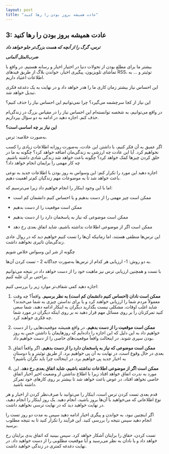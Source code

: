 ```yaml
---
layout: post
title: "عادت همیشه بروز بودن را رها کنید"
---
```

3: عادت همیشه بروز بودن را رها کنید
-----------------------------------

***ترس، گرگ را از آنچه که هست بزرگ‌تر جلو خواهد داد***

***ضرب‌المثل آلمانی***

بیشتر ما برای مطلع بودن از تحولات دنیا در اختیار اخبار و رسانه هستیم. در
واقع با تماشای تلویزیون، پیگیری اخبار، خواندن بلاگ از طریق فیدهای RSS،
توئیتر و ... به اطلاعات اعتیاد داریم.

این احساس نیاز بیشتر زمان کاری ما را هدر خواهد داد و در نهایت به یک
دغدغه فکری تبدیل خواهد شد.

این نیاز از کجا سرچشمه می‌گیرد؟ چرا نمی‌توانیم این احساس نیاز را حذف
کنیم؟

در واقع می‌توانیم، به شخصه توانسته‌ام این احساس نیاز را در مقیاس بزرگ در
زندگی‌ام حذف کنم. اجازه دهید در ادامه به دو سؤال بپردازیم.

**این نیاز بر چه اساسی است؟**

به‌صورت خلاصه: ترس.

اگر عمیق به آن فکر کنیم، با داشتن این عادت، به‌صورت روزانه اطلاعات زیادی
را کسب نخواهیم کرد. آیا این عادت چه ارزشی به زندگی‌مان اضافه خواهد کرد؟
چگونه به ما در خلق کردن چیزها کمک خواهد کرد؟ چگونه باعث خواهد شد زندگی
شادی داشته باشیم. چه کار مهمی را برایمان انجام خواهد داد؟

اجازه دهید این مورد را تکرار کنم: این وسواس به روز بودن با اطلاعات جدید
به نوعی باعث خواهد شد تا به موضوعات مهم زندگیان کم‌تر اهمیت دهیم.

اما با این وجود اینکار را انجام خواهیم داد زیرا می‌ترسیم که:

-   ممکن است چیز مهمی را از دست بدهیم و یا احساس کنیم دانشمان کم است

-   ممکن است موقعیت را از دست بدهیم

-   ممکن است موضوعی که نیاز به پاسخمان دارد را از دست بدهیم

-   ممکن است اگر از موضوعی اطلاعات نداشته باشیم، شاید اتفاق بعدی رخ دهد

این ترس‌ها منطقی هستند، اما زمانیکه آن‌ها را تست کنیم خواهیم دید که در
روال عادی زندگی‌مان تاثیری نخواهند داشت.

چگونه از شر این وسواس خلاص شویم

به دو روش: 1- ارزیابی هر کدام از ترس‌ها به‌صورت جداگانه 2 - تست کردن
آن‌ها.

با تست و همچنین ارزیابی ترس نیز ماهیت خود را از دست خواهد داد در نتیجه
می‌توانیم براحتی بر آن غلبه کنیم.

اجازه دهید کمی شفاف‌تر موارد زیر را بررسی کنیم:

1.  **ممکن است نادان (احساس کنیم دانشمان کم است) به نظر برسیم.** واقعاً؟
    چه وقت معمولاً مردم شما را ارزیابی خواهند کرد و یا برای نداستن چیزی
    به شما می‌خندند؟ شاید اغلب اوقات، مشکلی نیست بگذارید دیگران به
    اینکار ادامه دهند، شما سعی کنید تمرکزتان را بر روی مسائل مهم قرار
    دهید نه بر روی اینکه دیگران در مورد شما چه فکری خواهند کرد.

2.  **ممکن است موقعیت را از دست بدهیم.** در واقع همیشه موقعیت‌هایی را از
    دست خواهیم داد به این دلیل که این اجازه را داده‌ایم که روزهایمان با
    داشتن حس به روز بودن سپری شوند. در اینحالت واقعاً موقعیت‌های خاصی را
    از دست خواهیم داد.

3.  **ممکن است موضوعی که نیاز به پاسخمان دارد را از دست بدهیم.** اگر
    واقعاً اتفاق بعدی در حال وقوع است، در نهایت به آن پی خواهیم برد. از
    طریق توئیتر و یا دوستان به اخبار جدید پی خواهیم برد. در اینحالت چرا
    باید نگران باشیم؟

4.  **ممکن است اگر از موضوعی اطلاعات نداشته باشیم، شاید اتفاق بعدی رخ
    دهد.** این مورد به ندرت اتفاق خواهد افتاد زیرا با اطلاع نداشتن از
    وضعیت اخیر اخبار اتفاق خاصی نخواهد افتاد، در عوض باعث خواهد شد تا
    بیشتر بر روی کارهای خود تمرکز داشته باشید.

قدم بعدی تست کردن ترس است، اینکار را می‌توانید با صرف‌نظر کردن از اخبار
و هر نوع اطلاعاتی که می‌خواهید با آن‌ها بروز باشید، انجام دهید. یک روز
اینکار را انجام دهید، در نهایت خواهید دید که در نهایت ترسی نخواهید داشت.

اگر اینچنین نبود، به خواندن و پیگری اخبار ادامه دهید سپس به مدت دو روز
تست را انجام دهید سپس نتیجه را بررسی کنید. این فرآیند را تکرار کنید تا
به نتیجه مطلوب برسید.

تست کردن، حقاق را برایتان آشکار خواهد کرد. سپس ببینید که اتفاق بدی
برایتان رخ خواهد داد و یا نادان به نظر می‌رسید و آیا موقعیت مطلوبی را از
دست خواهید داد. در نهایت دغدغه کمتری در زندگی خواهید داشت.
